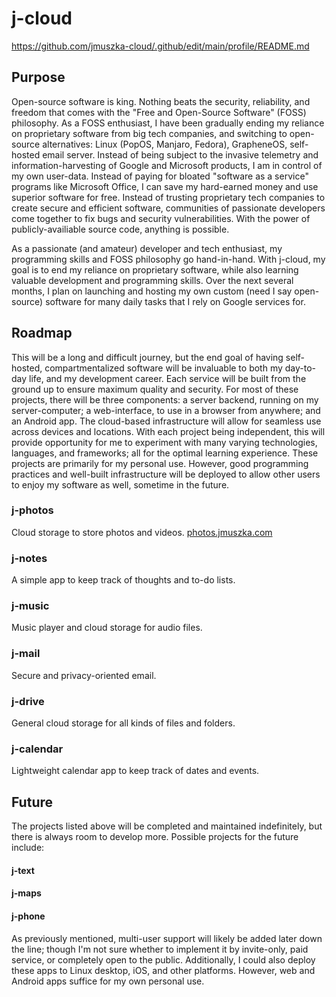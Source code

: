 # j-cloud
https://github.com/jmuszka-cloud/.github/edit/main/profile/README.md
## Purpose

Open-source software is king. Nothing beats the security, reliability, and freedom that comes with the "Free and Open-Source Software" (FOSS) philosophy. As a FOSS enthusiast, I have been gradually ending my reliance on proprietary software from big tech companies, and switching to open-source alternatives: Linux (PopOS, Manjaro, Fedora), GrapheneOS, self-hosted email server. Instead of being subject to the invasive telemetry and information-harvesting of Google and Microsoft products, I am in control of my own user-data. Instead of paying for bloated "software as a service" programs like Microsoft Office, I can save my hard-earned money and use superior software for free. Instead of trusting proprietary tech companies to create secure and efficient software, communities of passionate developers come together to fix bugs and security vulnerabilities. With the power of publicly-availiable source code, anything is possible.

As a passionate (and amateur) developer and tech enthusiast, my programming skills and FOSS philosophy go hand-in-hand. With j-cloud, my goal is to end my reliance on proprietary software, while also learning valuable development and programming skills. Over the next several months, I plan on launching and hosting my own custom (need I say open-source) software for many daily tasks that I rely on Google services for.

## Roadmap

This will be a long and difficult journey, but the end goal of having self-hosted, compartmentalized software will be invaluable to both my day-to-day life, and my development career. Each service will be built from the ground up to ensure maximum quality and security. For most of these projects, there will be three components: a server backend, running on my server-computer; a web-interface, to use in a browser from anywhere; and an Android app. The cloud-based infrastructure will allow for seamless use across devices and locations. With each project being independent, this will provide opportunity for me to experiment with many varying technologies, languages, and frameworks; all for the optimal learning experience. These projects are primarily for my personal use. However, good programming practices and well-built infrastructure will be deployed to allow other users to enjoy my software as well, sometime in the future.

### j-photos

Cloud storage to store photos and videos. 
<a href="http://photos.jmuszka.com">photos.jmuszka.com</a>

### j-notes

A simple app to keep track of thoughts and to-do lists. 
<!--<a href="http://notes.jmuszka.com">notes.jmuszka.com</a>-->

### j-music

Music player and cloud storage for audio files. 
<!--<a href="http://music.jmuszka.com">music.jmuszka.com</a>-->

### j-mail

Secure and privacy-oriented email.

### j-drive

General cloud storage for all kinds of files and folders. 
<!--<a href="http://drive.jmuszka.com">drive.jmuszka.com</a>-->


### j-calendar

Lightweight calendar app to keep track of dates and events. 
<!--<a href="http://calendar.jmuszka.com">calendar.jmuszka.com</a>-->

## Future

The projects listed above will be completed and maintained indefinitely, but there is always room to develop more. Possible projects for the future include:

#### j-text
#### j-maps
#### j-phone

As previously mentioned, multi-user support will likely be added later down the line; though I'm not sure whether to implement it by invite-only, paid service, or completely open to the public. Additionally, I could also deploy these apps to Linux desktop, iOS, and other platforms. However, web and Android apps suffice for my own personal use.

